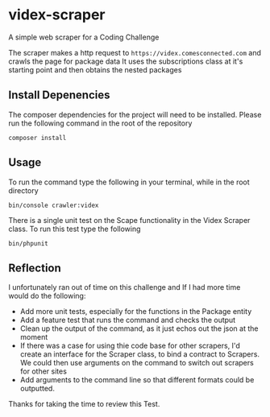 # videx-scraper
A simple web scraper for a Coding Challenge

The scraper makes a http request to `https://videx.comesconnected.com` and crawls the page for package data
It uses the subscriptions class at it's starting point and then obtains the nested packages

## Install Depenencies
The composer dependencies for the project will need to be installed. Please run the following command in the root of the
repository
```
composer install
```

## Usage

To run the command type the following in your terminal, while in the root directory
```
bin/console crawler:videx
```

There is a single unit test on the Scape functionality in the Videx Scraper class. To run this test type the following
```
bin/phpunit
```

## Reflection
I unfortunately ran out of time on this challenge and If I had more time would do the following:
* Add more unit tests, especially for the functions in the Package entity
* Add a feature test that runs the command and checks the output
* Clean up the output of the command, as it just echos out the json at the moment
* If there was a case for using thie code base for other scrapers, I'd create an interface for the Scraper class, to bind
a contract to Scrapers. We could then use arguments on the command to switch out scrapers for other sites
* Add arguments to the command line so that different formats could be outputted.

Thanks for taking the time to review this Test.

